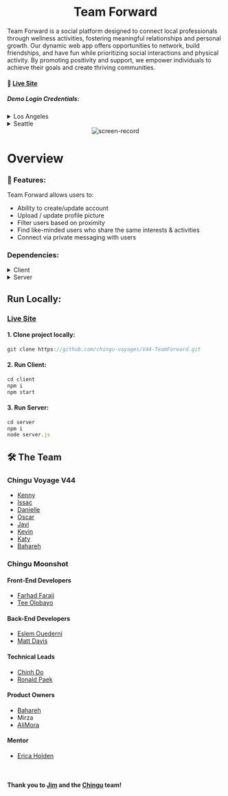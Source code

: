 <div align="center">
   <h1>Team Forward</h1>
</div>

Team Forward is a social platform designed to connect local professionals through wellness activities, fostering meaningful relationships and personal growth. Our dynamic web app offers opportunities to network, build friendships, and have fun while prioritizing social interactions and physical activity. By promoting positivity and support, we empower individuals to achieve their goals and create thriving communities.

#### 🔗 [Live Site](https://v44-team-forward.vercel.app/)

##### Demo Login Credentials:

<details>
  <summary>Los Angeles</summary>
  <ul>
    <li>Email: demo@la.com</li>
    <li>Password: 123</li>
  </ul>
</details>
<!-- <details>
  <summary>San Francisco</summary>
  <ul>
    <li>** not set up yet **</li>
    <li>Email: demo@sf.com</li>
    <li>Password: 123</li>
  </ul>
</details> -->
<details>
  <summary>Seattle</summary>
  <ul>
    <li>Email: demo@sea.com</li>
    <li>Password: 123</li>
  </ul>
</details>

<div align="center">
   <img src="https://user-images.githubusercontent.com/97640502/233798618-7c0675dd-01df-4c0e-b21e-8eb62f4f1afe.gif" alt="screen-record" />
</div>

# Overview

### :dart: Features:

Team Forward allows users to:

- Ability to create/update account
- Upload / update profile picture
- Filter users based on proximity
- Find like-minded users who share the same interests & activities
- Connect via private messaging with users

### Dependencies:

<details>
  <summary>Client</summary>
  <ul>
    <li>Javascript</li>
    <li>React.js</li>
    <li>Tailwind.css</li>
    <li>Tailwind-elements</li>
    <li>React-router-dom</li>
    <li>Axios</li>
    <li>Mapbox</li>
  </ul>
</details>

<details>
  <summary>Server</summary>
  <ul>
    <li>MongoDB</li>
    <li>Express.js</li>
    <li>Node.js</li>
    <li>Mongoose</li>
    <li>Passport.js</li>
    <li>Dotenv</li>
    <li>Cloudinary</li>
    <li>JWT</li>
    <li>Socket.io</li>
  </ul>
</details>

## Run Locally:

### [Live Site](https://teamforward.onrender.com)

#### 1. Clone project locally:

```javascript
git clone https://github.com/chingu-voyages/V44-TeamForward.git
```

#### 2. Run Client:

```javascript
cd client
npm i
npm start
```

#### 3. Run Server:

```javascript
cd server
npm i
node server.js
```

<!-- Contributing -->

## 🛠 The Team

### Chingu Voyage V44

- [Kenny](https://github.com/kennytram)
- [Issac](https://github.com/issac-lewkowicz)
- [Danielle](https://github.com/DrAcula27)
- [Oscar](https://github.com/oscarsanchez13)
- [Javi](https://github.com/javi459)
- [Kevin](https://github.com/kevykim)
- [Katy](https://github.com/katyky14)
- [Bahareh](https://github.com/onetoughcookie226)

### Chingu Moonshot

#### Front-End Developers

- [Farhad Faraji](https://github.com/farhadham)
- [Tee Olobayo](https://github.com/tdo95)

#### Back-End Developers

- [Eslem Ouederni](https://github.com/EslemOuederni)
- [Matt Davis](https://github.com/TeddyGavi)

#### Technical Leads

- [Chinh Do](https://github.com/doinby)
- [Ronald Paek](https://github.com/ronaldpaek)

#### Product Owners

- [Bahareh](https://github.com/onetoughcookie226)
- Mirza
- [AliMora](https://github.com/AliMora83)

#### Mentor

- [Erica Holden](https://github.com/ericadev)

<br/>

#### Thank you to [Jim](https://github.com/jdmedlock) and the [Chingu](https://www.chingu.io/) team!

<!-- Test dev branch -->
